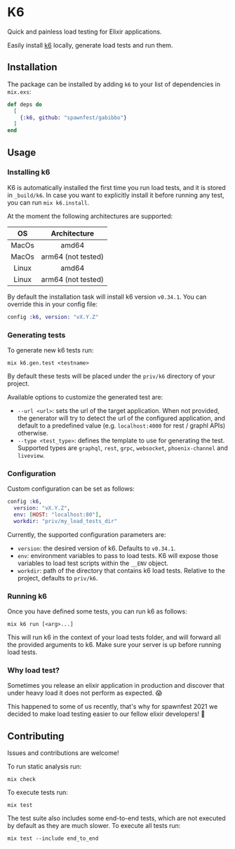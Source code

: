 # K6

Quick and painless load testing for Elixir applications.

Easily install [k6](https://k6.io) locally, generate load tests and run them.

## Installation

The package can be installed by adding `k6` to your list of dependencies in `mix.exs`:

```elixir
def deps do
  [
    {:k6, github: "spawnfest/gabibbo"}
  ]
end
```

## Usage

### Installing k6

K6 is automatically installed the first time you run load tests, and it is stored in `_build/k6`.
In case you want to explicitly install it before running any test, you can run `mix k6.install`.

At the moment the following architectures are supported:

|  OS   |    Architecture    |
| :---: | :----------------: |
| MacOs |       amd64        |
| MacOs | arm64 (not tested) |
| Linux |       amd64        |
| Linux | arm64 (not tested) |

By default the installation task will install k6 version `v0.34.1`.
You can override this in your config file:

```elixir
config :k6, version: "vX.Y.Z"
```

### Generating tests

To generate new k6 tests run:

```shell
mix k6.gen.test <testname>
```

By default these tests will be placed under the `priv/k6` directory of your project.

Available options to customize the generated test are:

- `--url <url>`: sets the url of the target application. When not provided, the generator will try to detect the url of the configured application, and default to a predefined value (e.g. `localhost:4000` for rest / graphl APIs) otherwise.
- `--type <test_type>`: defines the template to use for generating the test. Supported types are `graphql`, `rest`, `grpc`, `websocket`, `phoenix-channel` and `liveview`.

### Configuration

Custom configuration can be set as follows:

```elixir
config :k6,
  version: "vX.Y.Z",
  env: [HOST: "localhost:80"],
  workdir: "priv/my_load_tests_dir"
```

Currently, the supported configuration parameters are:

- `version`: the desired version of k6. Defaults to `v0.34.1`.
- `env`: environment variables to pass to load tests. K6 will expose those variables to load test scripts within the `__ENV` object.
- `workdir`: path of the directory that contains k6 load tests. Relative to the project, defaults to `priv/k6`.

### Running k6

Once you have defined some tests, you can run k6 as follows:

```shell
mix k6 run [<arg>...]
```

This will run k6 in the context of your load tests folder, and will forward all the provided arguments to k6.
Make sure your server is up before running load tests.

### Why load test?

Sometimes you release an elixir application in production and discover that under heavy load it does not perform as expected. :scream:

This happened to some of us recently, that's why for spawnfest 2021 we decided to make load testing easier to our fellow elixir developers! :hugs:

## Contributing

Issues and contributions are welcome!

To run static analysis run:

```shell
mix check
```

To execute tests run:

```shell
mix test
```

The test suite also includes some end-to-end tests, which are not executed by default as they are much slower.
To execute all tests run:

```shell
mix test --include end_to_end
```
